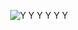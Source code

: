 <p align="center">
  <img src="https://frinkiac.com/video/S07E07/7TKEG2YoBCX-lkJeX9HTWH66vo0=.gif" alt="Y Y Y"/>
  Y Y Y
</p>
